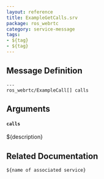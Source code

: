 ```yaml
---
layout: reference
title: ExampleGetCalls.srv
package: ros_webrtc
category: service-message
tags: 
- ${tag}
- ${tag} 
---
```


## Message Definition
```
---
ros_webrtc/ExampleCall[] calls
```

## Arguments
#### `calls`
${description}

## Related Documentation
``${name of associated service}``  
